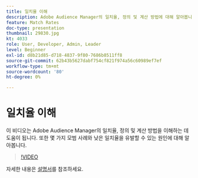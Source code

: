 ```yaml
---
title: 일치율 이해
description: Adobe Audience Manager의 일치율, 정의 및 계산 방법에 대해 알아봅니다. 또한 모범 사례와 낮은 일치율을 유발할 수 있는 원인에 대해 알아봅니다.
feature: Match Rates
doc-type: presentation
thumbnail: 29830.jpg
kt: 4033
role: User, Developer, Admin, Leader
level: Beginner
exl-id: d8b21d85-d718-4837-9f80-7686b8511ff8
source-git-commit: 62b43b5627dabf754cf821f974a56c60989ef7ef
workflow-type: tm+mt
source-wordcount: '80'
ht-degree: 0%

---
```


# 일치율 이해

이 비디오는 Adobe Audience Manager의 일치율, 정의 및 계산 방법을 이해하는 데 도움이 됩니다. 또한 몇 가지 모범 사례와 낮은 일치율을 유발할 수 있는 원인에 대해 알아봅니다.

>[!VIDEO](https://video.tv.adobe.com/v/29830/?quality=12)

자세한 내용은 [설명서](https://experienceleague.adobe.com/docs/audience-manager/user-guide/features/addressable-audiences.html?lang=ko)를 참조하세요.
